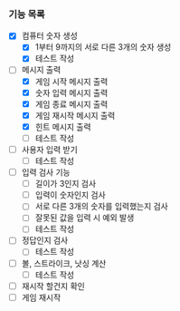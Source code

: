 ### 기능 목록
- [x] 컴퓨터 숫자 생성
  - [x] 1부터 9까지의 서로 다른 3개의 숫자 생성
  - [x] 테스트 작성
- [ ] 메시지 출력
  - [x] 게임 시작 메시지 출력
  - [x] 숫자 입력 메시지 출력
  - [x] 게임 종료 메시지 출력
  - [x] 게임 재시작 메시지 출력
  - [x] 힌트 메시지 출력
  - [ ] 테스트 작성
- [ ] 사용자 입력 받기
  - [ ] 테스트 작성
- [ ] 입력 검사 기능
  - [ ] 길이가 3인지 검사
  - [ ] 입력이 숫자인지 검사
  - [ ] 서로 다른 3개의 숫자를 입력했는지 검사
  - [ ] 잘못된 값을 입력 시 예외 발생
  - [ ] 테스트 작성 
- [ ] 정답인지 검사
  - [ ] 테스트 작성
- [ ] 볼, 스트라이크, 낫싱 계산
  - [ ] 테스트 작성
- [ ] 재시작 할건지 확인
- [ ] 게임 재시작
